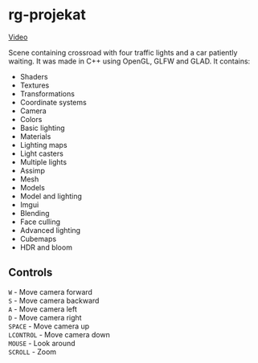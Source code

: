 # rg-projekat

[Video](https://youtu.be/2P-oIMkT3uM)

Scene containing crossroad with four traffic lights and a car patiently waiting.
It was made in C++ using OpenGL, GLFW and GLAD. It contains:
- Shaders 
- Textures 
- Transformations 
- Coordinate systems 
- Camera 
- Colors 
- Basic lighting 
- Materials 
- Lighting maps 
- Light casters 
- Multiple lights 
- Assimp 
- Mesh 
- Models 
- Model and lighting 
- Imgui 
- Blending 
- Face culling 
- Advanced lighting 
- Cubemaps
- HDR and bloom

## Controls

`W`  - Move camera forward \
`S`  - Move camera backward \
`A`  - Move camera left \
`D`  - Move camera right \
`SPACE`  - Move camera up \
`LCONTROL`  - Move camera down \
`MOUSE`  - Look around \
`SCROLL`  - Zoom